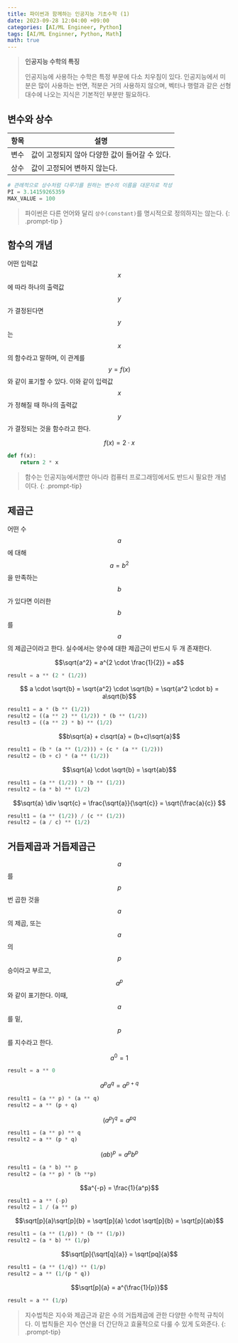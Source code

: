 ```yaml
---
title: 파이썬과 함께하는 인공지능 기초수학 (1)
date: 2023-09-28 12:04:00 +09:00
categories: [AI/ML Engineer, Python]
tags: [AI/ML Enginner, Python, Math]
math: true
---
```


> **인공지능 수학의 특징**
>
> 인공지능에 사용하는 수학은 특정 부문에 다소 치우침이 있다. 
> 인공지능에서 미분은 많이 사용하는 반면, 적분은 거의 사용하지 않으며, 
> 벡터나 행렬과 같은 선형대수에 나오는 지식은 기본적인 부분만 필요하다.

## **변수와 상수**

| 항목   | 설명                                             |
|--------|--------------------------------------------------|
| 변수   | 값이 고정되지 않아 다양한 값이 들어갈 수 있다.  |
| 상수   | 값이 고정되어 변하지 않는다.                    |

```python
# 관례적으로 상수처럼 다루기를 원하는 변수의 이름을 대문자로 작성
PI = 3.14159265359
MAX_VALUE = 100
```

> 파이썬은 다른 언어와 달리 `상수(constant)`를 명시적으로 정의하지는 않는다.
{: .prompt-tip }

## **함수의 개념**
어떤 입력값 $$x$$에 따라 하나의 출력값 $$y$$가 결정된다면 $$y$$는 $$x$$의 함수라고 말하며, 이 관계를 $$y=f(x)$$와 같이 표기할 수 있다. 이와 같이 입력값 $$x$$가 정해질 때 하나의 출력값 $$y$$가 결정되는 것을 함수라고 한다.

$$ f(x) = 2 \cdot x $$

```python
def f(x):
    return 2 * x
```

> 함수는 인공지능에서뿐만 아니라 컴퓨터 프로그래밍에서도 반드시 필요한 개념이다.
{: .prompt-tip}

## **제곱근**

어떤 수 $$a$$에 대해 $$a=b^2$$을 만족하는 $$b$$가 있다면 이러한 $$b$$를 $$a$$의 제곱근이라고 한다. 실수에서는 양수에 대한 제곱근이 반드시 두 개 존재한다.

$$\sqrt{a^2} = a^{2 \cdot \frac{1}{2}} = a$$

```python
result = a ** (2 * (1/2))
```

$$ a \cdot \sqrt{b}
 = \sqrt{a^2} \cdot \sqrt{b}
 = \sqrt{a^2 \cdot b}
 = a\sqrt{b}$$

```python
result1 = a * (b ** (1/2))
result2 = ((a ** 2) ** (1/2)) * (b ** (1/2))
result3 = ((a ** 2) * b) ** (1/2)
```

$$b\sqrt{a} + c\sqrt{a} = (b+c)\sqrt{a}$$

```python
result1 = (b * (a ** (1/2))) + (c * (a ** (1/2)))
result2 = (b + c) * (a ** (1/2))
```

$$\sqrt{a} \cdot \sqrt{b} = \sqrt{ab}$$

```python
result1 = (a ** (1/2)) * (b ** (1/2))
result2 = (a * b) ** (1/2)
```

$$\sqrt{a} \div \sqrt{c} = \frac{\sqrt{a}}{\sqrt{c}} = \sqrt{\frac{a}{c}} $$

```python
result1 = (a ** (1/2)) / (c ** (1/2))
result2 = (a / c) ** (1/2)
```
## **거듭제곱과 거듭제곱근**
$$a$$를 $$p$$번 곱한 것을 $$a$$의 제곱, 또는 $$a$$의 $$p$$승이라고 부르고, $$a^p$$와 같이 표기한다. 이때, $$a$$를 밑, $$p$$를 지수라고 한다.

$$a^0 = 1$$

```python
result = a ** 0
```

$$a^pa^q = a^{p+q}$$

```python
result1 = (a ** p) * (a ** q)
result2 = a ** (p + q)
```

$$(a^p)^q = a^{pq}$$

```python
result1 = (a ** p) ** q
result2 = a ** (p * q)
```

$$(ab)^p = a^pb^p$$

```python
result1 = (a * b) ** p
result2 = (a ** p) * (b **p)
```

$$a^{-p} = \frac{1}{a^p}$$

```python
result1 = a ** (-p)
result2 = 1 / (a ** p)
```

$$\sqrt[p]{a}\sqrt[p]{b} = \sqrt[p]{a} \cdot \sqrt[p]{b} = \sqrt[p]{ab}$$

```python
result1 = (a ** (1/p)) * (b ** (1/p))
result2 = (a * b) ** (1/p)
```

$$\sqrt[p]{\sqrt[q]{a}} = \sqrt[pq]{a}$$

```python
result1 = (a ** (1/q)) ** (1/p)
result2 = a ** (1/(p * q))
```

$$\sqrt[p]{a} = a^{\frac{1}{p}}$$

```python
result = a ** (1/p)
```

> 지수법칙은 지수와 제곱근과 같은 수의 거듭제곱에 관한 다양한 수학적 규칙이다. 이 법칙들은 지수 연산을 더 간단하고 효율적으로 다룰 수 있게 도와준다.
{: .prompt-tip}